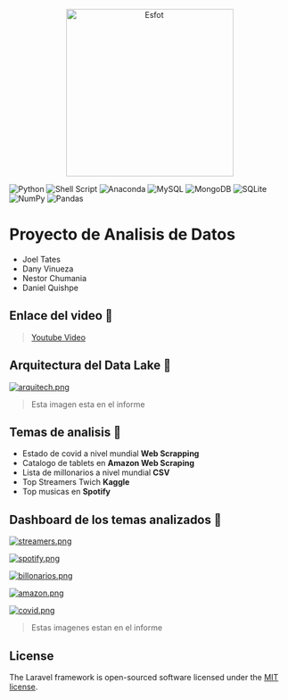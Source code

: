 <div>
<p align='center'>
<img src="https://esfot.epn.edu.ec/images/headers/logo_esfot_buho.png" alt="Esfot" width="300px">
</p>
</div>

 ![Python](https://img.shields.io/badge/python-3670A0?style=for-the-badge&logo=python&logoColor=ffdd54) ![Shell Script](https://img.shields.io/badge/shell_script-%23121011.svg?style=for-the-badge&logo=gnu-bash&logoColor=white)  ![Anaconda](https://img.shields.io/badge/Anaconda-%2344A833.svg?style=for-the-badge&logo=anaconda&logoColor=white)  ![MySQL](https://img.shields.io/badge/mysql-%2300f.svg?style=for-the-badge&logo=mysql&logoColor=white) ![MongoDB](https://img.shields.io/badge/MongoDB-%234ea94b.svg?style=for-the-badge&logo=mongodb&logoColor=white) ![SQLite](https://img.shields.io/badge/sqlite-%2307405e.svg?style=for-the-badge&logo=sqlite&logoColor=white) ![NumPy](https://img.shields.io/badge/numpy-%23013243.svg?style=for-the-badge&logo=numpy&logoColor=white) ![Pandas](https://img.shields.io/badge/pandas-%23150458.svg?style=for-the-badge&logo=pandas&logoColor=white)

# Proyecto de Analisis de Datos
- Joel Tates
- Dany Vinueza
- Nestor Chumania
- Daniel Quishpe

## Enlace del video 🔗

> [Youtube Video](https://esfot.epn.edu.ec/images/headers/logo_esfot_buho.png)

## Arquitectura del Data Lake 🧩

[![arquitech.png](https://i.postimg.cc/bvBbLRZB/arquitech.png)](https://postimg.cc/R3wNZKQ7)

> Esta imagen esta en el informe


## Temas de analisis 🤖
- Estado de covid a nivel mundial **Web Scrapping**
- Catalogo de tablets en **Amazon Web Scraping**
- Lista de millonarios a nivel mundial **CSV**
- Top Streamers Twich **Kaggle**
- Top musicas en **Spotify**

## Dashboard de los temas analizados 🧩

[![streamers.png](https://i.postimg.cc/g0B8W1SS/streamers.png)](https://postimg.cc/VSnd9Zcn)

[![spotify.png](https://i.postimg.cc/2SS1S2BP/Captura-de-pantalla-2023-03-05-212327.png)](https://postimg.cc/jLBx86cX)

[![billonarios.png](https://i.postimg.cc/KYgv1Vcs/Captura-de-pantalla-2023-03-05-212410.png)](https://postimg.cc/PLTkcSwm)

[![amazon.png](https://i.postimg.cc/Pxp3sW4D/amazon.png)](https://postimg.cc/N9t7RrZG)

[![covid.png](https://i.postimg.cc/50BzCj9G/covid.png)](https://postimg.cc/JDhtwrkc)

> Estas imagenes estan en el informe

## License

The Laravel framework is open-sourced software licensed under the [MIT license](https://opensource.org/licenses/MIT).